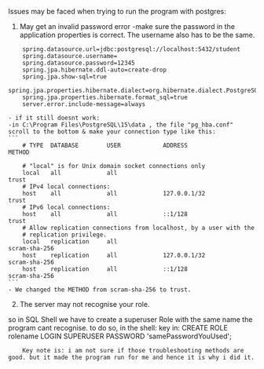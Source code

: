 
Issues may be faced when trying to run the program with postgres:
1. May get an invalid password error
	-make sure the password in the application properties is correct. The username also has to be the same.

```
	spring.datasource.url=jdbc:postgresql://localhost:5432/student
	spring.datasource.username=
	spring.datasource.password=12345
	spring.jpa.hibernate.ddl-auto=create-drop
	spring.jpa.show-sql=true
	spring.jpa.properties.hibernate.dialect=org.hibernate.dialect.PostgreSQLDialect
	spring.jpa.properties.hibernate.format_sql=true
	server.error.include-message=always
```
	- if it still doesnt work:
	-in C:\Program Files\PostgreSQL\15\data , the file "pg_hba.conf"  scroll to the bottom & make your connection type like this:
	```
		# TYPE  DATABASE        USER            ADDRESS                 METHOD

		# "local" is for Unix domain socket connections only
		local   all             all                                     trust
		# IPv4 local connections:
		host    all             all             127.0.0.1/32            trust
		# IPv6 local connections:
		host    all             all             ::1/128                 trust
		# Allow replication connections from localhost, by a user with the
		# replication privilege.
		local   replication     all                                     scram-sha-256
		host    replication     all             127.0.0.1/32            scram-sha-256
		host    replication     all             ::1/128                 scram-sha-256
	```
	- We changed the METHOD from scram-sha-256 to trust.

2. The server may not recognise your role.

so in SQL Shell we have to create a superuser Role with the same name the program cant recognise. to do so, in the shell:
	key in: CREATE ROLE rolename LOGIN SUPERUSER PASSWORD 'samePasswordYouUsed';
```
	Key note is: i am not sure if those troubleshooting methods are good. but it made the program run for me and hence it is why i did it.
```

